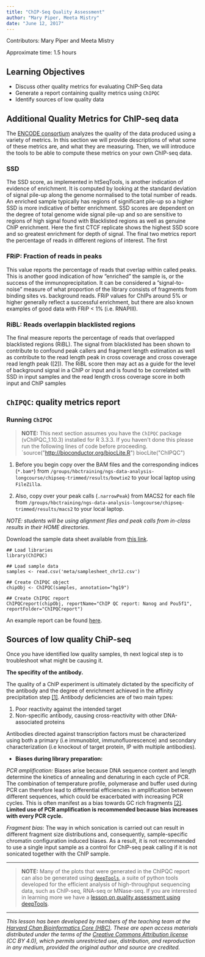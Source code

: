 ```yaml
---
title: "ChIP-Seq Quality Assessment"
author: "Mary Piper, Meeta Mistry"
date: "June 12, 2017"
---
```


Contributors: Mary Piper and Meeta Mistry

Approximate time: 1.5 hours

## Learning Objectives

* Discuss other quality metrics for evaluating ChIP-Seq data
* Generate a report containing quality metrics using `ChIPQC`
* Identify sources of low quality data



## Additional Quality Metrics for ChIP-seq data

The [ENCODE consortium](https://genome.ucsc.edu/ENCODE/qualityMetrics.html) analyzes the quality of the data produced using a variety of metrics. In this section we will provide descriptions of what some of these metrics are, and what they are measuring. Then, we will introduce the tools to be able to compute these metrics on your own ChIP-seq data.


### SSD

The SSD score, as implemented in htSeqTools, is another indication of evidence of enrichment. It is computed by
looking at the standard deviation of signal pile-up along the genome normalised to the total number of reads. An
enriched sample typically has regions of significant pile-up so a higher SSD is more indicative of better enrichment. SSD
scores are dependent on the degree of total genome wide signal pile-up and so are sensitive to regions of high signal found
with Blacklisted regions as well as genuine ChIP enrichment. Here the first CTCF replicate shows the highest SSD score
and so greatest enrichment for depth of signal.
The final two metrics report the percentage of reads in different regions of interest. The first 

### FRiP: Fraction of reads in peaks

This value reports the percentage of reads that overlap within called peaks.  This is another good indication of how ”enriched” the sample is, or the success of the immunoprecipitation. It can be considered a ”signal-to-noise” measure of what proportion of the library consists of fragments from binding sites vs. background reads. FRiP values for ChIPs around 5% or higher generally reflect a successful enrichment, but there are also known	examples	of	good	data	with	FRiP	<	1% (i.e. RNAPIII).

### RiBL: Reads overlappin blacklisted regions

The final measure reports the percentage of reads that overlapped blacklisted regions (RiBL). The signal from blacklisted
has been shown to contribute to confound peak callers and fragment length estimation as well as contribute to the read
length peak in cross coverage and cross coverage read length peak ([2]). The RiBL score then may act as a guide for
the level of background signal in a ChIP or input and is found to be correlated with SSD in input samples and the read
length cross coverage score in both input and ChIP samples







## `ChIPQC`: quality metrics report

### Running `ChIPQC`

> **NOTE:** This next section assumes you have the `ChIPQC` package (vChIPQC_1.10.3) installed for R 3.3.3. If you haven't done this please run the following lines of code before proceeding.
> `source("http://bioconductor.org/biocLite.R")
> biocLite("ChIPQC")


1. Before you begin copy over the BAM files and the corresponding indices (`*.bam*`) from `/groups/hbctraining/ngs-data-analysis-longcourse/chipseq-trimmed/results/bowtie2` to your local laptop using `FileZilla`. 

2. Also, copy over your peak calls (`.narrowPeak`) from MACS2 for each file from `/groups/hbctraining/ngs-data-analysis-longcourse/chipseq-trimmed/results/macs2` to your local laptop.

*NOTE: students will be using alignment files and peak calls from in-class results in their HOME directories*.

Download the sample data sheet available from [this link](../samplesheet_chr12.csv).

```
## Load libraries
library(ChIPQC)

## Load sample data
samples <- read.csv('meta/samplesheet_chr12.csv')

## Create ChIPQC object
chipObj <- ChIPQC(samples, annotation="hg19") 

## Create ChIPQC report
ChIPQCreport(chipObj, reportName="ChIP QC report: Nanog and Pou5f1", reportFolder="ChIPQCreport")

```
An example report can be found [here](https://u35207958.dl.dropboxusercontent.com/u/35207958/chipseq-devel/ChIPQCreport/ChIP%20QC%20report%3A%20Nanog%20and%20Pou5f1.html).

## Sources of low quality ChiP-seq

Once you have identified low quality samples, th next logical step is to troubleshoot what might be causing it.

**The specifity of the antibody.** 

The quality of a ChIP experiment is ultimately dictated by the specificity of the antibody and the degree of enrichment achieved in the affinity precipitation step [[1]](https://www.ncbi.nlm.nih.gov/pmc/articles/PMC3431496/). Antibody deficiencies are of two main types:

1. Poor reactivity against the intended target
2. Non-specific antibody, causing cross-reactivity with other DNA-associated proteins

Antibodies directed against transcription factors must be characterized using both a primary (i.e immunoblot, immunofluorescence) and secondary characterization (i.e knockout of target protein, IP with multiple antibodies).

* **Biases during library preparation:** 

*PCR amplification:* Biases arise because DNA sequence content and length determine the kinetics of annealing and denaturing in each cycle of PCR. The combination of temperature profile, polymerase and buffer used during PCR can therefore lead to differential efficiencies in amplification between different sequences, which could be exacerbated with increasing PCR cycles. This is often manifest as a bias towards GC rich fragments [[2]](https://www.ncbi.nlm.nih.gov/pmc/articles/PMC4473780/). **Limited use of PCR amplification is recommended because bias increases with every PCR cycle.**

*Fragment bias*: The way in which sonication is carried out can result in different fragment size distributions and, consequently, sample-specific chromatin configuration induced biases. As a result, it is not recommended to use a single input sample as a control for ChIP-seq peak calling if it is not sonicated together with the ChIP sample. 



***

> **NOTE:** Many of the plots that were generated in the ChIPQC report can also be generated using [`deepTools`](http://deeptools.readthedocs.org/en/latest/content/list_of_tools.html), a suite of python tools developed for the efficient analysis of high-throughput sequencing data, such as ChIP-seq, RNA-seq or MNase-seq. If you are interested in learning more we have a [lesson on quality assessment using deepTools](https://github.com/hbctraining/In-depth-NGS-Data-Analysis-Course/blob/may2017/sessionV/lessons/qc_deeptools.md).

***
*This lesson has been developed by members of the teaching team at the [Harvard Chan Bioinformatics Core (HBC)](http://bioinformatics.sph.harvard.edu/). These are open access materials distributed under the terms of the [Creative Commons Attribution license](https://creativecommons.org/licenses/by/4.0/) (CC BY 4.0), which permits unrestricted use, distribution, and reproduction in any medium, provided the original author and source are credited.*

